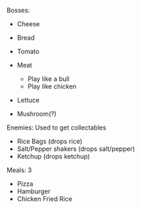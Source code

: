 Bosses: 
- Cheese
- Bread
- Tomato
- Meat 
   - Play like a bull
   - Play like chicken

- Lettuce
- Mushroom(?) 


Enemies: Used to get collectables
- Rice Bags (drops rice) 
- Salt/Pepper shakers (drops salt/pepper) 
- Ketchup (drops ketchup) 


Meals: 3 
- Pizza
- Hamburger
- Chicken Fried Rice
